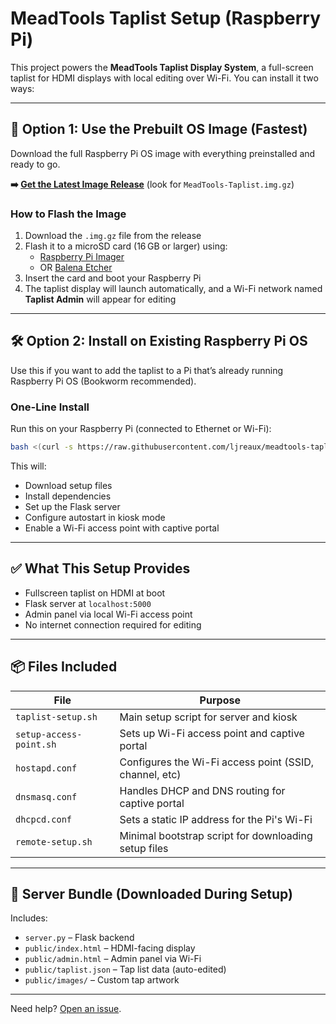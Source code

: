 # MeadTools Taplist Setup (Raspberry Pi)

This project powers the **MeadTools Taplist Display System**, a full-screen taplist for HDMI displays with local editing over Wi-Fi. You can install it two ways:

---

## 🚀 Option 1: Use the Prebuilt OS Image (Fastest)

Download the full Raspberry Pi OS image with everything preinstalled and ready to go.

**➡️ [Get the Latest Image Release](https://github.com/ljreaux/meadtools-taplist/releases)** (look for `MeadTools-Taplist.img.gz`)

### How to Flash the Image

1. Download the `.img.gz` file from the release
2. Flash it to a microSD card (16 GB or larger) using:
   - [Raspberry Pi Imager](https://www.raspberrypi.com/software/)
   - OR [Balena Etcher](https://etcher.io/)
3. Insert the card and boot your Raspberry Pi
4. The taplist display will launch automatically, and a Wi-Fi network named **Taplist Admin** will appear for editing

---

## 🛠 Option 2: Install on Existing Raspberry Pi OS

Use this if you want to add the taplist to a Pi that’s already running Raspberry Pi OS (Bookworm recommended).

### One-Line Install

Run this on your Raspberry Pi (connected to Ethernet or Wi-Fi):

```bash
bash <(curl -s https://raw.githubusercontent.com/ljreaux/meadtools-taplist/main/pi/remote-setup.sh)
```

This will:

- Download setup files
- Install dependencies
- Set up the Flask server
- Configure autostart in kiosk mode
- Enable a Wi-Fi access point with captive portal

---

## ✅ What This Setup Provides

- Fullscreen taplist on HDMI at boot
- Flask server at `localhost:5000`
- Admin panel via local Wi-Fi access point
- No internet connection required for editing

---

## 📦 Files Included

| File                    | Purpose                                                |
| ----------------------- | ------------------------------------------------------ |
| `taplist-setup.sh`      | Main setup script for server and kiosk                 |
| `setup-access-point.sh` | Sets up Wi-Fi access point and captive portal          |
| `hostapd.conf`          | Configures the Wi-Fi access point (SSID, channel, etc) |
| `dnsmasq.conf`          | Handles DHCP and DNS routing for captive portal        |
| `dhcpcd.conf`           | Sets a static IP address for the Pi's Wi-Fi            |
| `remote-setup.sh`       | Minimal bootstrap script for downloading setup files   |

---

## 📁 Server Bundle (Downloaded During Setup)

Includes:

- `server.py` – Flask backend
- `public/index.html` – HDMI-facing display
- `public/admin.html` – Admin panel via Wi-Fi
- `public/taplist.json` – Tap list data (auto-edited)
- `public/images/` – Custom tap artwork

---

Need help? [Open an issue](https://github.com/ljreaux/meadtools-taplist/issues).
